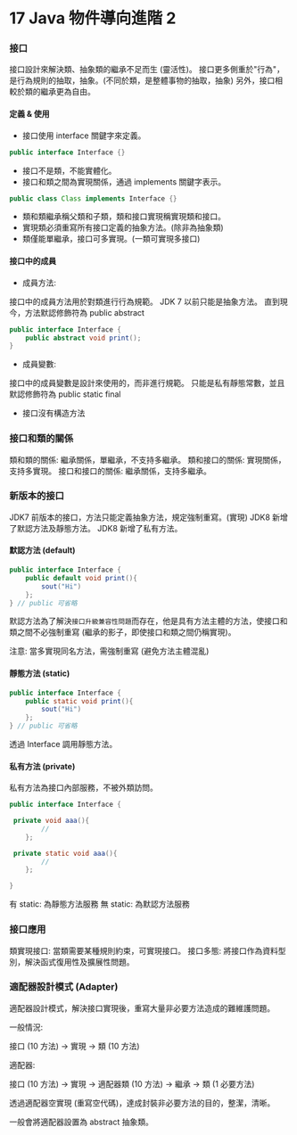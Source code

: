 # 17 Java 物件導向進階 2

### 接口

接口設計來解決類、抽象類的繼承不足而生 (靈活性)。
接口更多側重於"行為"，是行為規則的抽取，抽象。(不同於類，是整體事物的抽取，抽象)
另外，接口相較於類的繼承更為自由。

#### 定義 & 使用

- 接口使用 interface 關鍵字來定義。

```java
public interface Interface {}
```

- 接口不是類，不能實體化。
- 接口和類之間為實現關係，通過 implements 關鍵字表示。

```java
public class Class implements Interface {}
```

- 類和類繼承稱父類和子類，類和接口實現稱實現類和接口。
- 實現類必須重寫所有接口定義的抽象方法。(除非為抽象類)
- 類僅能單繼承，接口可多實現。(一類可實現多接口)

#### 接口中的成員

- 成員方法:

接口中的成員方法用於對類進行行為規範。
JDK 7 以前只能是抽象方法。
直到現今，方法默認修飾符為 public abstract

```java
public interface Interface {
    public abstract void print();
}
```

- 成員變數:

接口中的成員變數是設計來使用的，而非進行規範。
只能是私有靜態常數，並且默認修飾符為 public static final

- 接口沒有構造方法

### 接口和類的關係

類和類的關係: 繼承關係，單繼承，不支持多繼承。
類和接口的關係: 實現關係，支持多實現。
接口和接口的關係: 繼承關係，支持多繼承。

### 新版本的接口

JDK7 前版本的接口，方法只能定義抽象方法，規定強制重寫。(實現)
JDK8 新增了默認方法及靜態方法。
JDK8 新增了私有方法。

#### 默認方法 (default)

```java
public interface Interface {
    public default void print(){
        sout("Hi")
    };
} // public 可省略
```

默認方法為了解決`接口升級兼容性問題`而存在，他是具有方法主體的方法，使接口和類之間不必強制重寫 (繼承的影子，即使接口和類之間仍稱實現)。

注意: 當多實現同名方法，需強制重寫 (避免方法主體混亂)

#### 靜態方法 (static)

```java
public interface Interface {
    public static void print(){
        sout("Hi")
    };
} // public 可省略
```

透過 Interface 調用靜態方法。

#### 私有方法 (private)

私有方法為接口內部服務，不被外類訪問。

```java
public interface Interface {

 private void aaa(){
        //
    };

 private static void aaa(){
        //
    };

}
```

有 static: 為靜態方法服務
無 static: 為默認方法服務

### 接口應用

類實現接口: 當類需要某種規則約束，可實現接口。
接口多態: 將接口作為資料型別，解決函式復用性及擴展性問題。

### 適配器設計模式 (Adapter)

適配器設計模式，解決接口實現後，重寫大量非必要方法造成的難維護問題。

一般情況:

接口 (10 方法) -> 實現 -> 類 (10 方法)

適配器:

接口 (10 方法) -> 實現 -> 適配器類 (10 方法) -> 繼承 -> 類 (1 必要方法)

透過適配器空實現 (重寫空代碼)，達成封裝非必要方法的目的，整潔，清晰。

一般會將適配器設置為 abstract 抽象類。
